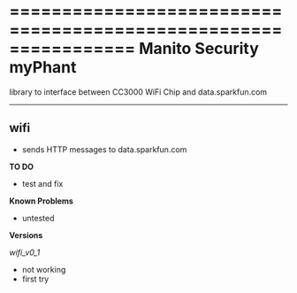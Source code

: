 ================================================================
Manito Security myPhant
================================================================

library to interface between CC3000 WiFi Chip and data.sparkfun.com

----------------------------------------------------------------------------

**wifi** 
----------------------------------------------------------------------------
  * sends HTTP messages to data.sparkfun.com

  **TO DO**
  * test and fix

  **Known Problems**
  * untested

  **Versions**

  *wifi_v0_1*
   * not working
   * first try



